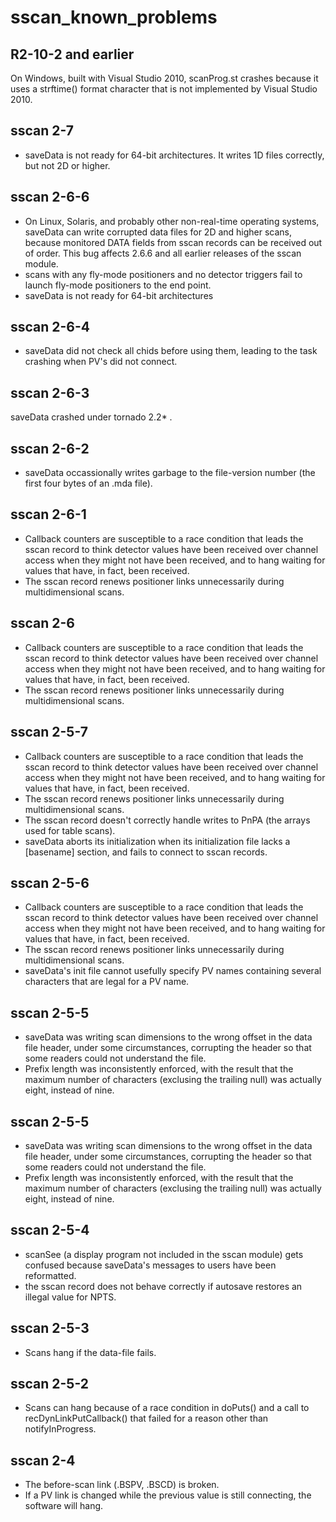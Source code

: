 sscan\_known\_problems
======================

R2-10-2 and earlier
-------------------

On Windows, built with Visual Studio 2010, scanProg.st crashes because it uses a strftime() format character that is not implemented by Visual Studio 2010.

sscan 2-7
---------

*   saveData is not ready for 64-bit architectures. It writes 1D files correctly, but not 2D or higher.

sscan 2-6-6
-----------

*   On Linux, Solaris, and probably other non-real-time operating systems, saveData can write corrupted data files for 2D and higher scans, because monitored DATA fields from sscan records can be received out of order. This bug affects 2.6.6 and all earlier releases of the sscan module.
*   scans with any fly-mode positioners and no detector triggers fail to launch fly-mode positioners to the end point.
*   saveData is not ready for 64-bit architectures

sscan 2-6-4
-----------

*   saveData did not check all chids before using them, leading to the task crashing when PV's did not connect.

sscan 2-6-3
-----------

saveData crashed under tornado 2.2*   .

sscan 2-6-2
-----------

*   saveData occassionally writes garbage to the file-version number (the first four bytes of an .mda file).

sscan 2-6-1
-----------

*   Callback counters are susceptible to a race condition that leads the sscan record to think detector values have been received over channel access when they might not have been received, and to hang waiting for values that have, in fact, been received.
*   The sscan record renews positioner links unnecessarily during multidimensional scans.

sscan 2-6
---------

*   Callback counters are susceptible to a race condition that leads the sscan record to think detector values have been received over channel access when they might not have been received, and to hang waiting for values that have, in fact, been received.
*   The sscan record renews positioner links unnecessarily during multidimensional scans.

sscan 2-5-7
-----------

*   Callback counters are susceptible to a race condition that leads the sscan record to think detector values have been received over channel access when they might not have been received, and to hang waiting for values that have, in fact, been received.
*   The sscan record renews positioner links unnecessarily during multidimensional scans.
*   The sscan record doesn't correctly handle writes to PnPA (the arrays used for table scans).
*   saveData aborts its initialization when its initialization file lacks a \[basename\] section, and fails to connect to sscan records.

sscan 2-5-6
-----------

*   Callback counters are susceptible to a race condition that leads the sscan record to think detector values have been received over channel access when they might not have been received, and to hang waiting for values that have, in fact, been received.
*   The sscan record renews positioner links unnecessarily during multidimensional scans.
*   saveData's init file cannot usefully specify PV names containing several characters that are legal for a PV name.

sscan 2-5-5
-----------

*   saveData was writing scan dimensions to the wrong offset in the data file header, under some circumstances, corrupting the header so that some readers could not understand the file.
*   Prefix length was inconsistently enforced, with the result that the maximum number of characters (exclusing the trailing null) was actually eight, instead of nine.

sscan 2-5-5
-----------

*   saveData was writing scan dimensions to the wrong offset in the data file header, under some circumstances, corrupting the header so that some readers could not understand the file.
*   Prefix length was inconsistently enforced, with the result that the maximum number of characters (exclusing the trailing null) was actually eight, instead of nine.

sscan 2-5-4
-----------

*   scanSee (a display program not included in the sscan module) gets confused because saveData's messages to users have been reformatted.
*   the sscan record does not behave correctly if autosave restores an illegal value for NPTS.

sscan 2-5-3
-----------

*   Scans hang if the data-file fails.

sscan 2-5-2
-----------

*   Scans can hang because of a race condition in doPuts() and a call to recDynLinkPutCallback() that failed for a reason other than notifyInProgress.

sscan 2-4
---------

*   The before-scan link (.BSPV, .BSCD) is broken.
*   If a PV link is changed while the previous value is still connecting, the software will hang.
